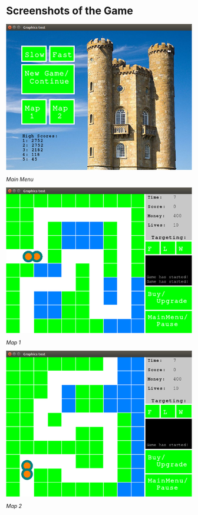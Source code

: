 # Screenshots of the Game

![Menu](menu.png)

*Main Menu*


![*Map 1*](map1.png)

*Map 1*

![*Map 2*](map2.png)

*Map 2*
